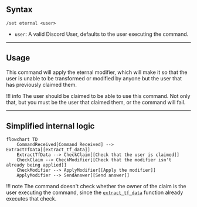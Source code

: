 ## Syntax
`/set eternal <user>`

- `user`: A valid Discord User, defaults to the user executing the command.

---

## Usage
This command will apply the eternal modifier, which will make it so that the user is
unable to be transformed or modified by anyone but the user that has previously
claimed them.

!!! info
    The user should be claimed to be able to use this command. Not only that, but you
    must be the user that claimed them, or the command will fail.

---

## Simplified internal logic
```mermaid
flowchart TD
    CommandReceived[Command Received] --> ExtractTfData[[extract_tf_data]]
    ExtractTfData --> CheckClaim[[Check that the user is claimed]]
    CheckClaim --> CheckModifier[[Check that the modifier isn't already being applied]]
    CheckModifier --> ApplyModifier[[Apply the modifier]]
    ApplyModifier --> SendAnswer[[Send answer]]
```

!!! note
    The command doesn't check whether the owner of the claim is the user executing the
    command, since the [`extract_tf_data`](index.md#the-extract_tf_data-function)
    function already executes that check.